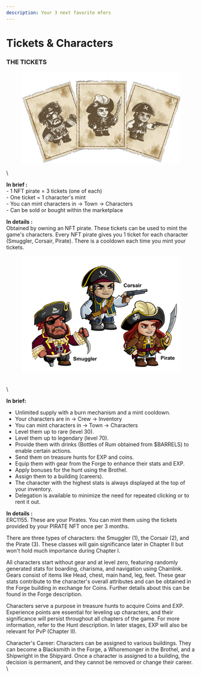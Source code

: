 ```yaml
---
description: Your 3 next favorite mfers
---
```


# Tickets & Characters

### THE TICKETS

<figure><img src="../../.gitbook/assets/ticket.png" alt=""><figcaption></figcaption></figure>

\


**In brief :** \
\- 1 NFT pirate = 3 tickets (one of each)\
\- One ticket = 1 character's mint\
\- You can mint characters in -> Town -> Characters\
\- Can be sold or bought within the marketplace



**In details :** \
Obtained by owning an NFT pirate. These tickets can be used to mint the game's characters. Every NFT pirate gives you 1 ticket for each character (Smuggler, Corsair, Pirate). There is a cooldown each time you mint your tickets.&#x20;





<figure><img src="../../.gitbook/assets/all 3 characters.png" alt=""><figcaption></figcaption></figure>

\
\


**In brief:**

* Unlimited supply with a burn mechanism and a mint cooldown.
* Your characters are in -> Crew -> Inventory
* You can mint characters in -> Town -> Characters
* Level them up to rare (level 30).
* Level them up to legendary (level 70).
* Provide them with drinks (Bottles of Rum obtained from $BARRELS) to enable certain actions.
* Send them on treasure hunts for EXP and coins.
* Equip them with gear from the Forge to enhance their stats and EXP.
* Apply bonuses for the hunt using the Brothel.
* Assign them to a building (careers).
* The character with the highest stats is always displayed at the top of your inventory.
* Delegation is available to minimize the need for repeated clicking or to rent it out.



**In details :** \
ERC1155. These are your Pirates. You can mint them using the tickets provided by your PIRATE NFT once per 3 months.&#x20;

There are three types of characters: the Smuggler (1), the Corsair (2), and the Pirate (3). These classes will gain significance later in Chapter II but won't hold much importance during Chapter I.

All characters start without gear and at level zero, featuring randomly generated stats for boarding, charisma, and navigation using Chainlink. Gears consist of items like Head, chest, main hand, leg, feet. These gear stats contribute to the character's overall attributes and can be obtained in the Forge building in exchange for Coins. Further details about this can be found in the Forge description.

Characters serve a purpose in treasure hunts to acquire Coins and EXP. Experience points are essential for leveling up characters, and their significance will persist throughout all chapters of the game. For more information, refer to the Hunt description. In later stages, EXP will also be relevant for PvP (Chapter II).

Character's Career: Characters can be assigned to various buildings. They can become a Blacksmith in the Forge, a Whoremonger in the Brothel, and a Shipwright in the Shipyard. Once a character is assigned to a building, the decision is permanent, and they cannot be removed or change their career.\
\


